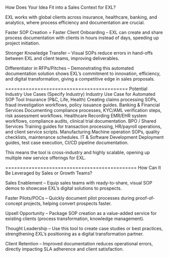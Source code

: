 How Does Your Idea Fit into a Sales Context for EXL?

EXL works with global clients across insurance, healthcare, banking, and analytics, where process efficiency and documentation are crucial.

Faster SOP Creation = Faster Client Onboarding – EXL can create and share process documentation with clients in hours instead of days, speeding up project initiation.

Stronger Knowledge Transfer – Visual SOPs reduce errors in hand-offs between EXL and client teams, improving deliverables.

Differentiator in RFPs/Pitches – Demonstrating this automated documentation solution shows EXL’s commitment to innovation, efficiency, and digital transformation, giving a competitive edge in sales proposals.


==========================================
Potential Industry Use Cases (Specify Industry)
Industry	Use Case for Automated SOP Tool
Insurance (P&C, Life, Health)	Creating claims processing SOPs, fraud investigation workflows, policy issuance guides.
Banking & Financial Services	Documenting compliance processes, KYC/AML verification steps, risk assessment workflows.
Healthcare	Recording EMR/EHR system workflows, compliance audits, clinical trial documentation.
BPO / Shared Services	Training guides for transaction processing, HR/payroll operations, and client service scripts.
Manufacturing	Machine operation SOPs, quality checklists, maintenance schedules.
IT & Software Development	Deployment guides, test case execution, CI/CD pipeline documentation.

This means the tool is cross-industry and highly scalable, opening up multiple new service offerings for EXL.

=============================================
How Can It Be Leveraged by Sales or Growth Teams?

Sales Enablement – Equip sales teams with ready-to-share, visual SOP demos to showcase EXL’s digital solutions to prospects.

Faster Pilots/POCs – Quickly document pilot processes during proof-of-concept projects, helping convert prospects faster.

Upsell Opportunity – Package SOP creation as a value-added service for existing clients (process transformation, knowledge management).

Thought Leadership – Use this tool to create case studies or best practices, strengthening EXL’s positioning as a digital transformation partner.

Client Retention – Improved documentation reduces operational errors, directly impacting SLA adherence and client satisfaction.
